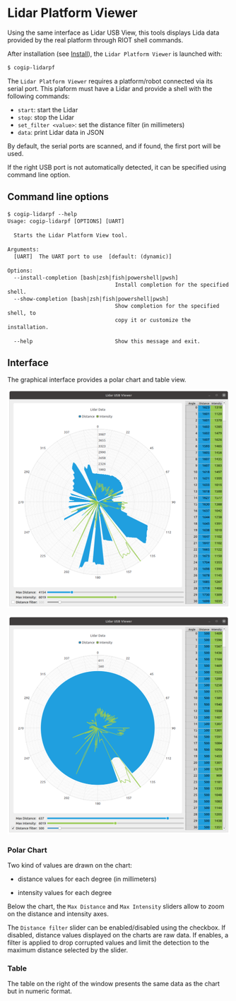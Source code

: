 # Lidar Platform Viewer

Using the same interface as Lidar USB View, this tools displays Lida data provided by the real platform
through RIOT shell commands.

After installation (see [Install](../install.md)), the `Lidar Platform Viewer` is launched with:
```bash
$ cogip-lidarpf
```

The `Lidar Platform Viewer` requires a platform/robot connected via its serial port.
This plaform must have a Lidar and provide a shell with the following commands:

  - `start`: start the Lidar
  - `stop`: stop the Lidar
  - `set_filter <value>`: set the distance filter (in millimeters)
  - `data`: print Lidar data in JSON

By default, the serial ports are scanned, and if found, the first port will be used.

If the right USB port is not automatically detected, it can be specified using command line option.

## Command line options

```text
$ cogip-lidarpf --help
Usage: cogip-lidarpf [OPTIONS] [UART]

  Starts the Lidar Platform View tool.

Arguments:
  [UART]  The UART port to use  [default: (dynamic)]

Options:
  --install-completion [bash|zsh|fish|powershell|pwsh]
                                  Install completion for the specified shell.
  --show-completion [bash|zsh|fish|powershell|pwsh]
                                  Show completion for the specified shell, to
                                  copy it or customize the installation.

  --help                          Show this message and exit.
```
## Interface

The graphical interface provides a polar chart and table view.

![View with unfiltered data](../img/lidarusb/lidarusb_unfiltered.png)

![View with filtered data](../img/lidarusb/lidarusb_filtered.png)

### Polar Chart

Two kind of values are drawn on the chart:

- distance values for each degree (in millimeters)

- intensity values for each degree

Below the chart, the `Max Distance` and `Max Intensity` sliders allow to zoom
on the distance and intensity axes.

The `Distance filter` slider can be enabled/disabled using the checkbox.
If disabled, distance values displayed on the charts are raw data.
If enables, a filter is applied to drop corrupted values and
limit the detection to the maximum distance selected by the slider.

### Table

The table on the right of the window presents the same data as the chart but in numeric format.
